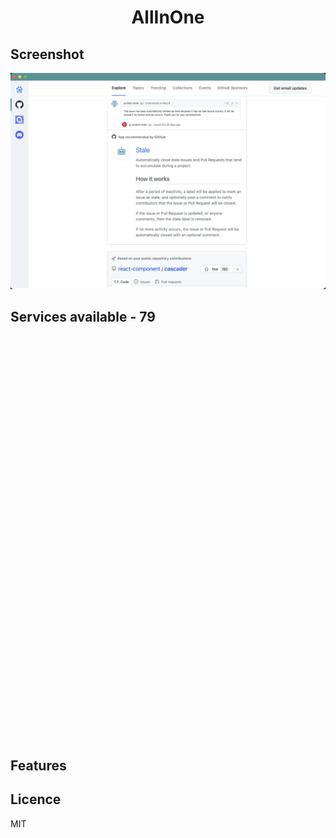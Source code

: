 <h1 align="center">
  AllInOne
  <br>
</h1>


## Screenshot

![AllInOne](https://raw.githubusercontent.com/luke358/allInBox/main/screenshots/AllInOne.png?token=GHSAT0AAAAAACCVAW2N4JCJZTACUY5GH66MZDDKLQQ)

## Services available - 79

<br><br><br><br><br><br><br><br><br><br><br><br><br><br><br><br><br><br><br><br><br><br><br><br><br><br><br><br><br><br><br><br><br><br><br><br><br><br>

## Features

Licence
-------------------
MIT